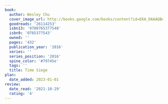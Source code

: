 ```yaml
---
book:
  author: Wesley Chu
  cover_image_url: http://books.google.com/books/content?id=EKA_DAAAQBAJ&printsec=frontcover&img=1&zoom=1&edge=curl&source=gbs_api
  goodreads: '26114253'
  isbn13: '9780765377548'
  isbn9: '0765377543'
  owned: ''
  pages: '432'
  publication_year: '2016'
  series: ''
  series_position: '2016'
  spine_color: '#79745e'
  tags: ''
  title: Time Siege
plan:
  date_added: 2023-01-01
review:
  date_read: '2021-10-29'
  rating: '4'
---
```

